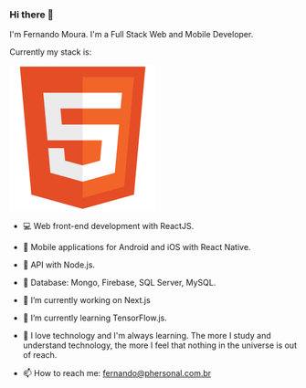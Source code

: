 ### Hi there 👋

I'm Fernando Moura. I'm a Full Stack Web and Mobile Developer.

Currently my stack is:

<img src="https://raw.githubusercontent.com/devicons/devicon/9f4f5cdb393299a81125eb5127929ea7bfe42889/icons/html5/html5-original.svg" alt="HTML5"/>

- 💻 Web front-end development with ReactJS.
- 📱  Mobile applications for Android and iOS with React Native.
- 📡 API with Node.js.
- 💾 Database: Mongo, Firebase, SQL Server, MySQL.

- 🔭 I’m currently working on Next.js
- 🌱 I’m currently learning TensorFlow.js.

- 💜 I love technology and I'm always learning.
The more I study and understand technology, the more I feel that nothing in the universe is out of reach.

- 📫 How to reach me: fernando@phersonal.com.br
